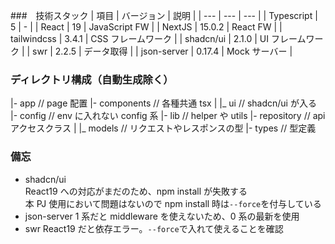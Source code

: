 ###　技術スタック
| 項目 | バージョン | 説明 |
| --- | --- | --- |
| Typescript | 5 | - |
| React | 19 | JavaScript FW |
| NextJS | 15.0.2 | React FW |
| tailwindcss | 3.4.1 | CSS フレームワーク |
| shadcn/ui | 2.1.0 | UI フレームワーク |
| swr | 2.2.5 | データ取得 |
| json-server | 0.17.4 | Mock サーバー |

### ディレクトリ構成（自動生成除く）

|- app // page 配置
|- components // 各種共通 tsx
| |\_ ui // shadcn/ui が入る
|- config // env に入れない config 系
|- lib // helper や utils
|- repository // api アクセスクラス
| |\_ models // リクエストやレスポンスの型
|- types // 型定義

### 備忘

- shadcn/ui  
  React19 への対応がまだのため、npm install が失敗する  
  本 PJ 使用において問題はないので npm install 時は`--force`を付与している
- json-server
  1 系だと middleware を使えないため、0 系の最新を使用
- swr
  React19 だと依存エラー。`--force`で入れて使えることを確認
